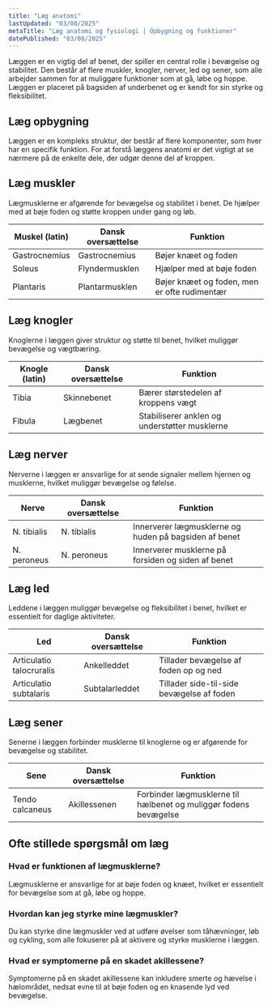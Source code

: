 ```yaml
---
title: "Læg anatomi"
lastUpdated: "03/08/2025"
metaTitle: "Læg anatomi og fysiologi | Opbygning og funktioner"
datePublished: "03/08/2025"
---
```


Læggen er en vigtig del af benet, der spiller en central rolle i bevægelse og stabilitet. Den består af flere muskler, knogler, nerver, led og sener, som alle arbejder sammen for at muliggøre funktioner som at gå, løbe og hoppe. Læggen er placeret på bagsiden af underbenet og er kendt for sin styrke og fleksibilitet.

## Læg opbygning

Læggen er en kompleks struktur, der består af flere komponenter, som hver har en specifik funktion. For at forstå læggens anatomi er det vigtigt at se nærmere på de enkelte dele, der udgør denne del af kroppen.

## Læg muskler

Lægmusklerne er afgørende for bevægelse og stabilitet i benet. De hjælper med at bøje foden og støtte kroppen under gang og løb.

| Muskel (latin) | Dansk oversættelse | Funktion |
|----------------|--------------------|----------|
| Gastrocnemius  | Gastrocnemius      | Bøjer knæet og foden |
| Soleus         | Flyndermusklen     | Hjælper med at bøje foden |
| Plantaris      | Plantarmusklen     | Bøjer knæet og foden, men er ofte rudimentær |

## Læg knogler

Knoglerne i læggen giver struktur og støtte til benet, hvilket muliggør bevægelse og vægtbæring.

| Knogle (latin) | Dansk oversættelse | Funktion |
|----------------|--------------------|----------|
| Tibia          | Skinnebenet        | Bærer størstedelen af kroppens vægt |
| Fibula         | Lægbenet           | Stabiliserer anklen og understøtter musklerne |

## Læg nerver

Nerverne i læggen er ansvarlige for at sende signaler mellem hjernen og musklerne, hvilket muliggør bevægelse og følelse.

| Nerve          | Dansk oversættelse | Funktion |
|----------------|--------------------|----------|
| N. tibialis    | N. tibialis        | Innerverer lægmusklerne og huden på bagsiden af benet |
| N. peroneus    | N. peroneus        | Innerverer musklerne på forsiden og siden af benet |

## Læg led

Leddene i læggen muliggør bevægelse og fleksibilitet i benet, hvilket er essentielt for daglige aktiviteter.

| Led            | Dansk oversættelse | Funktion |
|----------------|--------------------|----------|
| Articulatio talocruralis | Ankelleddet | Tillader bevægelse af foden op og ned |
| Articulatio subtalaris   | Subtalarleddet | Tillader side-til-side bevægelse af foden |

## Læg sener

Senerne i læggen forbinder musklerne til knoglerne og er afgørende for bevægelse og stabilitet.

| Sene           | Dansk oversættelse | Funktion |
|----------------|--------------------|----------|
| Tendo calcaneus| Akillessenen       | Forbinder lægmusklerne til hælbenet og muliggør fodens bevægelse |

## Ofte stillede spørgsmål om læg

### Hvad er funktionen af lægmusklerne?

Lægmusklerne er ansvarlige for at bøje foden og knæet, hvilket er essentielt for bevægelse som at gå, løbe og hoppe.

### Hvordan kan jeg styrke mine lægmuskler?

Du kan styrke dine lægmuskler ved at udføre øvelser som tåhævninger, løb og cykling, som alle fokuserer på at aktivere og styrke musklerne i læggen.

### Hvad er symptomerne på en skadet akillessene?

Symptomerne på en skadet akillessene kan inkludere smerte og hævelse i hælområdet, nedsat evne til at bøje foden og en knasende lyd ved bevægelse.